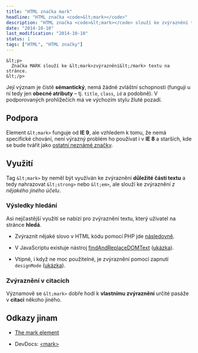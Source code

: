 ```yaml
---
title: "HTML značka mark"
headline: "HTML značka <code>&lt;mark></code>"
description: "HTML značka <code>&lt;mark></code> slouží ke zvýraznění textu na stránce."
date: "2014-10-10"
last_modification: "2014-10-10"
status: 1
tags: ["HTML", "HTML značky"]
---
```


```
&lt;p>
  Značka MARK slouží ke &lt;mark>zvýraznění&lt;/mark> textu na stránce.
&lt;/p>
```

Její význam je čistě **sémantický**, nemá žádné zvláštní schopnosti (fungují u ní tedy jen **obecné atributy** – tj. `title`, `class`, `id` a podobně). V podporovaných prohlížečích má ve výchozím stylu žluté pozadí.

## Podpora

Element `&lt;mark>` funguje od **IE 9**, ale vzhledem k tomu, že nemá specifické chování, není výrazný problém ho používat i v **IE 8** a starších, kde se bude tvářit jako [ostatní neznámé značky](/vlastni-html-znacky#html5).

## Využití

Tag `&lt;mark>` by neměl být využíván ke zvýraznění **důležité části textu** a tedy nahrazovat `&lt;strong>` nebo `&lt;em>`, ale slouží ke zvýraznění *z nějakého jiného účelu*.

### Výsledky hledání

Asi nejčastější využití se nabízí pro zvýraznění textu, který uživatel na stránce **hledá**.

  - Zvýraznit nějaké slovo v HTML kódu pomocí PHP jde [následovně](http://php.vrana.cz/zvyrazneni-vysledku-vyhledavani.php).

  - V JavaScriptu existuje nástroj [findAndReplaceDOMText](https://github.com/padolsey/findAndReplaceDOMText) ([ukázka](http://kod.djpw.cz/qhgb)).

  - Vtipné, i když ne moc použitelné, je zvýraznění pomocí zapnutí `designMode` ([ukázka](http://kod.djpw.cz/phgb)).

### Zvýraznění v citacích

Významově se `&lt;mark>` dobře hodí k **vlastnímu zvýraznění** určité pasáže v **citaci** někoho jiného.

## Odkazy jinam

  - [The mark element](https://html.spec.whatwg.org/multipage/semantics.html#the-mark-element)

  - DevDocs: [&lt;mark>](http://devdocs.io/html/element/mark)